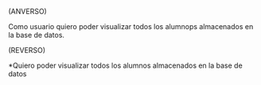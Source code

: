 (ANVERSO)

Como usuario quiero poder visualizar todos los alumnops almacenados en la base de
datos.

(REVERSO)

*Quiero poder visualizar todos los alumnos almacenados en la base de datos
